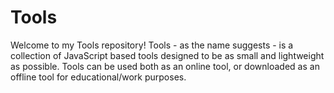 # Tools
Welcome to my Tools repository!
Tools - as the name suggests - is a collection of JavaScript based tools designed to be as small and lightweight as possible. Tools can be used both as an online tool, or downloaded as an offline tool for educational/work purposes.
